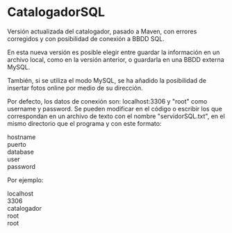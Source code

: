 # CatalogadorSQL
Versión actualizada del catalogador, pasado a Maven, con errores corregidos y con posibilidad de conexión a BBDD SQL.

En esta nueva versión es posible elegir entre guardar la información en un archivo local, como en la versión anterior, o guardarla en una BBDD externa MySQL.

También, si se utiliza el modo MySQL, se ha añadido la posibilidad de insertar fotos online por medio de su dirección.

Por defecto, los datos de conexión son: localhost:3306 y "root" como username y password. Se pueden modificar en el código o escribir los que correspondan en un archivo de texto con el nombre "servidorSQL.txt", en el mismo directorio que el programa y con este formato:

hostname  
puerto  
database  
user  
password  

Por ejemplo:

localhost  
3306  
catalogador  
root  
root  
